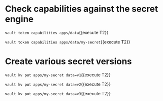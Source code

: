 # Check capabilities against the secret engine

`vault token capabilities apps/data`{{execute T2}}

`vault token capabilities apps/data/my-secret`{{execute T2}}

# Create various secret versions

`vault kv put apps/my-secret data=v1`{{execute T2}}

`vault kv put apps/my-secret data=v2`{{execute T2}}

`vault kv put apps/my-secret data=v3`{{execute T2}}

